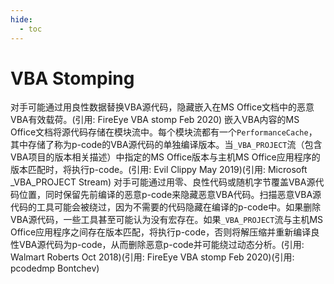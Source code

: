 ```yaml
---
hide:
  - toc
---
```


# VBA Stomping

对手可能通过用良性数据替换VBA源代码，隐藏嵌入在MS Office文档中的恶意VBA有效载荷。(引用: FireEye VBA stomp Feb 2020)  嵌入VBA内容的MS Office文档将源代码存储在模块流中。每个模块流都有一个<code>PerformanceCache</code>，其中存储了称为p-code的VBA源代码的单独编译版本。当<code>_VBA_PROJECT</code>流（包含VBA项目的版本相关描述）中指定的MS Office版本与主机MS Office应用程序的版本匹配时，将执行p-code。(引用: Evil Clippy May 2019)(引用: Microsoft _VBA_PROJECT Stream)  对手可能通过用零、良性代码或随机字节覆盖VBA源代码位置，同时保留先前编译的恶意p-code来隐藏恶意VBA代码。扫描恶意VBA源代码的工具可能会被绕过，因为不需要的代码隐藏在编译的p-code中。如果删除VBA源代码，一些工具甚至可能认为没有宏存在。如果<code>_VBA_PROJECT</code>流与主机MS Office应用程序之间存在版本匹配，将执行p-code，否则将解压缩并重新编译良性VBA源代码为p-code，从而删除恶意p-code并可能绕过动态分析。(引用: Walmart Roberts Oct 2018)(引用: FireEye VBA stomp Feb 2020)(引用: pcodedmp Bontchev)
